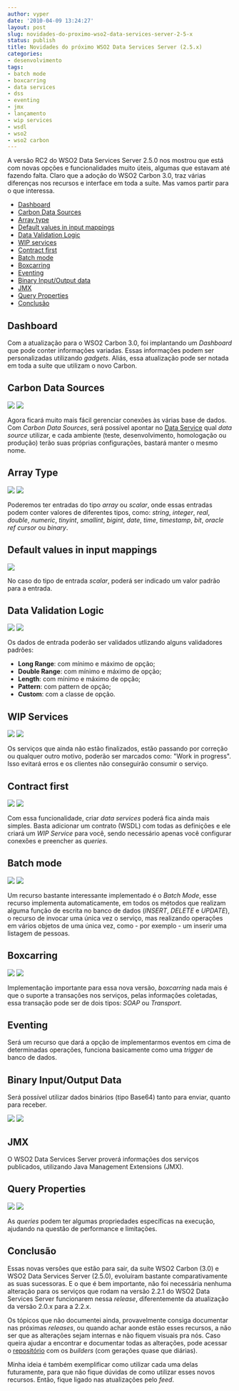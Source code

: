 ```yaml
---
author: vyper
date: '2010-04-09 13:24:27'
layout: post
slug: novidades-do-proximo-wso2-data-services-server-2-5-x
status: publish
title: Novidades do próximo WSO2 Data Services Server (2.5.x)
categories:
- desenvolvimento
tags:
- batch mode
- boxcarring
- data services
- dss
- eventing
- jmx
- lançamento
- wip services
- wsdl
- wso2
- wso2 carbon
---
```


A versão RC2 do WSO2 Data Services Server 2.5.0 nos mostrou que está com novas
opções e funcionalidades muito úteis, algumas que estavam até fazendo falta.
Claro que a adoção do WSO2 Carbon 3.0, traz várias diferenças nos recursos e
interface em toda a suíte. Mas vamos partir para o que interessa.

  * [Dashboard](#Dashboard)
  * [Carbon Data Sources](#CarbonDataSources)
  * [Array type](#ArrayType)
  * [Default values in input mappings](#DefaultValuesInputMappings)
  * [Data Validation Logic](#DataValidationLogic)
  * [WIP services](#WIPServices)
  * [Contract first](#ContractFirst)
  * [Batch mode](#BatchMode)
  * [Boxcarring](#Boxcarring)
  * [Eventing](#Eventing)
  * [Binary Input/Output data](#BinaryData)
  * [JMX](#JMX)
  * [Query Properties](#QueryProperties)
  * [Conclusão](#Conclusao)

## <a name=""></a>Dashboard

Com a atualização para o WSO2 Carbon 3.0, foi implantando um _Dashboard_ que
pode conter informações variadas. Essas informações podem ser personalizadas
utilizando _gadgets_. Aliás, essa atualização pode ser notada em toda a suíte
que utilizam o novo Carbon.

## <a name=""></a>Carbon Data Sources

[![](http://www.mcorp.com.br/wp-content/uploads/2010/04/wso2ds-2.5.0-r2-CarbonDataSources-01-150x150.png)](http://www.mcorp.com.br/wp-content/uploads/2010/04/wso2ds-2.5.0-r2-CarbonDataSources-01.png)
[![](http://www.mcorp.com.br/wp-content/uploads/2010/04/wso2ds-2.5.0-r2-CarbonDataSources-02-150x150.png)](http://www.mcorp.com.br/wp-content/uploads/2010/04/wso2ds-2.5.0-r2-CarbonDataSources-02.png)

Agora ficará muito mais fácil gerenciar conexões às várias base de dados. Com
_Carbon Data Sources_, será possível apontar no [Data Service](/glossario/#DataServices) qual _data source_ utilizar, e cada
ambiente (teste, desenvolvimento, homologação ou produção) terão suas próprias
configurações, bastará manter o mesmo nome.

## <a name=""></a>Array Type

[![](http://www.mcorp.com.br/wp-content/uploads/2010/04/wso2ds-2.5.0-r2-ArrayType-01-150x150.png)](http://www.mcorp.com.br/wp-content/uploads/2010/04/wso2ds-2.5.0-r2-ArrayType-01.png)
[![](http://www.mcorp.com.br/wp-content/uploads/2010/04/wso2ds-2.5.0-r2-ArrayType-02-150x150.png)](http://www.mcorp.com.br/wp-content/uploads/2010/04/wso2ds-2.5.0-r2-ArrayType-02.png)

Poderemos ter entradas do tipo _array_ ou _scalar_, onde essas entradas podem
conter valores de diferentes tipos, como: _string_, _integer_, _real_,
_double_, _numeric_, _tinyint_, _smallint_, _bigint_, _date_, _time_,
_timestamp_, _bit_, _oracle ref cursor_ ou _binary_.

## <a name=""></a>Default values in input mappings

[![](http://www.mcorp.com.br/wp-content/uploads/2010/04/wso2ds-2.5.0-r2-DefaultValuesInputMappings-150x150.png)](http://www.mcorp.com.br/wp-content/uploads/2010/04/wso2ds-2.5.0-r2-DefaultValuesInputMappings.png)

No caso do tipo de entrada _scalar_, poderá ser indicado um valor padrão para
a entrada.

## <a name=""></a>Data Validation Logic

[![](http://www.mcorp.com.br/wp-content/uploads/2010/04/wso2ds-2.5.0-r2-DataValidationLogic-01-150x150.png)](http://www.mcorp.com.br/wp-content/uploads/2010/04/wso2ds-2.5.0-r2-DataValidationLogic-01.png)
[![](http://www.mcorp.com.br/wp-content/uploads/2010/04/wso2ds-2.5.0-r2-DataValidationLogic-02-150x150.png)](http://www.mcorp.com.br/wp-content/uploads/2010/04/wso2ds-2.5.0-r2-DataValidationLogic-02.png)

Os dados de entrada poderão ser validados utlizando alguns validadores
padrões:

  * **Long Range**: com mínimo e máximo de opção;
  * **Double Range**: com mínimo e máximo de opção;
  * **Length**: com mínimo e máximo de opção;
  * **Pattern**: com pattern de opção;
  * **Custom**: com a classe de opção.

## <a name=""></a>WIP Services

[![](http://www.mcorp.com.br/wp-content/uploads/2010/04/wip_dbs-150x150.png)](http://www.mcorp.com.br/wp-content/uploads/2010/04/wip_dbs.png)
[![](http://www.mcorp.com.br/wp-content/uploads/2010/04/wip_service_list-150x150.png)](http://www.mcorp.com.br/wp-content/uploads/2010/04/wip_service_list.png)

Os serviços que ainda não estão finalizados, estão passando por correção ou
qualquer outro motivo, poderão ser marcados como: "Work in progress". Isso
evitará erros e os clientes não conseguirão consumir o serviço.

## <a name=""></a>Contract first

[![](http://www.mcorp.com.br/wp-content/uploads/2010/04/wsdl_upload-150x150.png)](http://www.mcorp.com.br/wp-content/uploads/2010/04/wsdl_upload.png)
[![](http://www.mcorp.com.br/wp-content/uploads/2010/04/dummy_data_source-150x150.png)](http://www.mcorp.com.br/wp-content/uploads/2010/04/dummy_data_source.png)

Com essa funcionalidade, criar _data services_ poderá fica ainda mais simples.
Basta adicionar um contrato (WSDL) com todas as definições e ele criará um
_WIP Service_ para você, sendo necessário apenas você configurar conexões e
preencher as _queries_.

## <a name=""></a>Batch mode

[![](http://www.mcorp.com.br/wp-content/uploads/2010/04/wso2ds-2.5.0-r2-BatchMode-01-150x150.png)](http://www.mcorp.com.br/wp-content/uploads/2010/04/wso2ds-2.5.0-r2-BatchMode-01.png)
[![](http://www.mcorp.com.br/wp-content/uploads/2010/04/wso2ds-2.5.0-r2-BatchMode-02-150x150.png)](http://www.mcorp.com.br/wp-content/uploads/2010/04/wso2ds-2.5.0-r2-BatchMode-02.png)

Um recurso bastante interessante implementado é o _Batch Mode_, esse recurso
implementa automaticamente, em todos os métodos que realizam alguma função de
escrita no banco de dados (_INSERT_, _DELETE_ e _UPDATE_), o recurso de
invocar uma única vez o serviço, mas realizando operações em vários objetos de
uma única vez, como - por exemplo - um inserir uma listagem de pessoas.

## <a name=""></a>Boxcarring

[![](http://www.mcorp.com.br/wp-content/uploads/2010/04/wso2ds-2.5.0-r2-Boxcarring-01-150x150.png)](http://www.mcorp.com.br/wp-content/uploads/2010/04/wso2ds-2.5.0-r2-Boxcarring-01.png)
[![](http://www.mcorp.com.br/wp-content/uploads/2010/04/wso2ds-2.5.0-r2-Boxcarring-02-150x150.png)](http://www.mcorp.com.br/wp-content/uploads/2010/04/wso2ds-2.5.0-r2-Boxcarring-02.png)

Implementação importante para essa nova versão, _boxcarring_ nada mais é que o
suporte a transações nos serviços, pelas informações coletadas, essa transação
pode ser de dois tipos: _SOAP_ ou _Transport_.

## <a name=""></a>Eventing

Será um recurso que dará a opção de implementarmos eventos em cima de
determinadas operações, funciona basicamente como uma _trigger_ de banco de
dados.

## <a name=""></a>Binary Input/Output Data

Será possível utilizar dados binários (tipo Base64) tanto para enviar, quanto
para receber.

[![](http://www.mcorp.com.br/wp-content/uploads/2010/04/binary-input-mapping-150x150.png)](http://www.mcorp.com.br/wp-content/uploads/2010/04/binary-input-mapping.png)
[![](http://www.mcorp.com.br/wp-content/uploads/2010/04/binary-output-mapping-150x150.png)](http://www.mcorp.com.br/wp-content/uploads/2010/04/binary-output-mapping.png)


## <a name=""></a>JMX

O WSO2 Data Services Server proverá informações dos serviços publicados,
utilizando Java Management Extensions (JMX).

## <a name=""></a>Query Properties

[![](http://www.mcorp.com.br/wp-content/uploads/2010/04/wso2ds-2.5.0-r2-QueryProperties-01-150x150.png)](http://www.mcorp.com.br/wp-content/uploads/2010/04/wso2ds-2.5.0-r2-QueryProperties-01.png)
[![](http://www.mcorp.com.br/wp-content/uploads/2010/04/wso2ds-2.5.0-r2-QueryProperties-02-150x150.png)](http://www.mcorp.com.br/wp-content/uploads/2010/04/wso2ds-2.5.0-r2-QueryProperties-02.png)

As _queries_ podem ter algumas propriedades específicas na execução, ajudando
na questão de performance e limitações.

## <a name=""></a>Conclusão

Essas novas versões que estão para sair, da suíte WSO2 Carbon (3.0) e WSO2
Data Services Server (2.5.0), evoluíram bastante comparativamente as suas
sucessoras. E o que é bem importante, não foi necessária nenhuma alteração
para os serviços que rodam na versão 2.2.1 do WSO2 Data Services Server
funcionarem nessa _release_, diferentemente da atualização da versão 2.0.x
para a 2.2.x.

Os tópicos que não documentei ainda, provavelmente consiga documentar nas
próximas _releases_, ou quando achar aonde estão esses recursos, a não ser que
as alterações sejam internas e não fiquem visuais pra nós. Caso queira ajudar
a encontrar e documentar todas as alterações, pode acessar o
[repositório](http://builder.wso2.org/~carbon/releases/carbon/3.0.0/) com os
_builders_ (com gerações quase que diárias).

Minha ideia é também exemplificar como utilizar cada uma delas futuramente,
para que não fique dúvidas de como utilizar esses novos recursos. Então, fique
ligado nas atualizações pelo _feed_.

